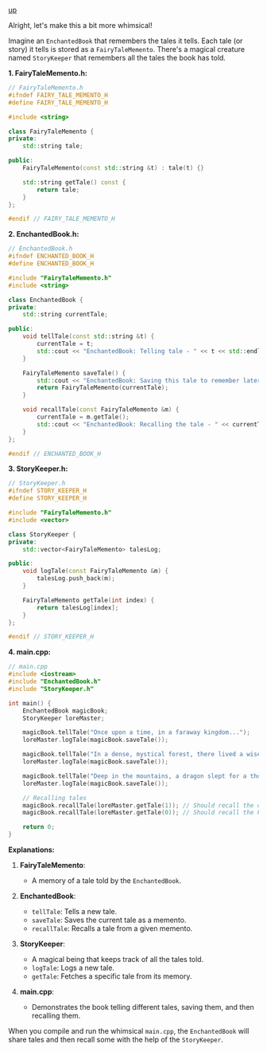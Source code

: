 [up](../README.md)


Alright, let's make this a bit more whimsical!

Imagine an `EnchantedBook` that remembers the tales it tells. Each tale (or story) it tells is stored as a `FairyTaleMemento`. There's a magical creature named `StoryKeeper` that remembers all the tales the book has told.

**1. FairyTaleMemento.h:**

```cpp
// FairyTaleMemento.h
#ifndef FAIRY_TALE_MEMENTO_H
#define FAIRY_TALE_MEMENTO_H

#include <string>

class FairyTaleMemento {
private:
    std::string tale;

public:
    FairyTaleMemento(const std::string &t) : tale(t) {}

    std::string getTale() const {
        return tale;
    }
};

#endif // FAIRY_TALE_MEMENTO_H
```

**2. EnchantedBook.h:**

```cpp
// EnchantedBook.h
#ifndef ENCHANTED_BOOK_H
#define ENCHANTED_BOOK_H

#include "FairyTaleMemento.h"
#include <string>

class EnchantedBook {
private:
    std::string currentTale;

public:
    void tellTale(const std::string &t) {
        currentTale = t;
        std::cout << "EnchantedBook: Telling tale - " << t << std::endl;
    }

    FairyTaleMemento saveTale() {
        std::cout << "EnchantedBook: Saving this tale to remember later." << std::endl;
        return FairyTaleMemento(currentTale);
    }

    void recallTale(const FairyTaleMemento &m) {
        currentTale = m.getTale();
        std::cout << "EnchantedBook: Recalling the tale - " << currentTale << std::endl;
    }
};

#endif // ENCHANTED_BOOK_H
```

**3. StoryKeeper.h:**

```cpp
// StoryKeeper.h
#ifndef STORY_KEEPER_H
#define STORY_KEEPER_H

#include "FairyTaleMemento.h"
#include <vector>

class StoryKeeper {
private:
    std::vector<FairyTaleMemento> talesLog;

public:
    void logTale(const FairyTaleMemento &m) {
        talesLog.push_back(m);
    }

    FairyTaleMemento getTale(int index) {
        return talesLog[index];
    }
};

#endif // STORY_KEEPER_H
```

**4. main.cpp:**

```cpp
// main.cpp
#include <iostream>
#include "EnchantedBook.h"
#include "StoryKeeper.h"

int main() {
    EnchantedBook magicBook;
    StoryKeeper loreMaster;

    magicBook.tellTale("Once upon a time, in a faraway kingdom...");
    loreMaster.logTale(magicBook.saveTale());

    magicBook.tellTale("In a dense, mystical forest, there lived a wise old owl...");
    loreMaster.logTale(magicBook.saveTale());

    magicBook.tellTale("Deep in the mountains, a dragon slept for a thousand years...");
    loreMaster.logTale(magicBook.saveTale());

    // Recalling tales
    magicBook.recallTale(loreMaster.getTale(1)); // Should recall the owl story
    magicBook.recallTale(loreMaster.getTale(0)); // Should recall the kingdom story

    return 0;
}
```

**Explanations:**

1. **FairyTaleMemento**:
   - A memory of a tale told by the `EnchantedBook`.

2. **EnchantedBook**:
   - `tellTale`: Tells a new tale.
   - `saveTale`: Saves the current tale as a memento.
   - `recallTale`: Recalls a tale from a given memento.

3. **StoryKeeper**:
   - A magical being that keeps track of all the tales told.
   - `logTale`: Logs a new tale.
   - `getTale`: Fetches a specific tale from its memory.

4. **main.cpp**:
   - Demonstrates the book telling different tales, saving them, and then recalling them.

When you compile and run the whimsical `main.cpp`, the `EnchantedBook` will share tales and then recall some with the help of the `StoryKeeper`.
